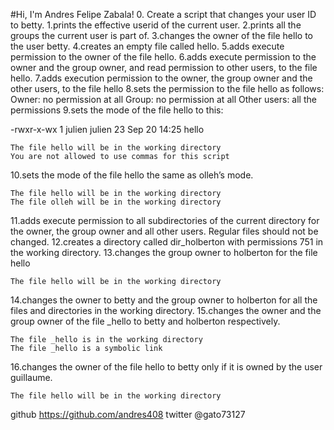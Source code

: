 #Hi, I'm Andres Felipe Zabala!
 0. Create a script that changes your user ID to betty.
 1.prints the effective userid of the current user.
 2.prints all the groups the current user is part of.
 3.changes the owner of the file hello to the user betty.
 4.creates an empty file called hello.
 5.adds execute permission to the owner of the file hello.
 6.adds execute permission to the owner and the group owner, and read permission to other users, to the file hello.
 7.adds execution permission to the owner, the group owner and the other users, to the file hello
 8.sets the permission to the file hello as follows:
    Owner: no permission at all
    Group: no permission at all
    Other users: all the permissions
 9.sets the mode of the file hello to this:

-rwxr-x-wx 1 julien julien 23 Sep 20 14:25 hello

    The file hello will be in the working directory
    You are not allowed to use commas for this script
 10.sets the mode of the file hello the same as olleh’s mode.

    The file hello will be in the working directory
    The file olleh will be in the working directory
 11.adds execute permission to all subdirectories of the current directory for the owner, the group owner and all other users. Regular files should not be changed.
 12.creates a directory called dir_holberton with permissions 751 in the working directory.
 13.changes the group owner to holberton for the file hello

    The file hello will be in the working directory
 14.changes the owner to betty and the group owner to holberton for all the files and directories in the working directory.
 15.changes the owner and the group owner of the file _hello to betty and holberton respectively.

    The file _hello is in the working directory
    The file _hello is a symbolic link
 16.changes the owner of the file hello to betty only if it is owned by the user guillaume.

    The file hello will be in the working directory




github https://github.com/andres408 twitter @gato73127